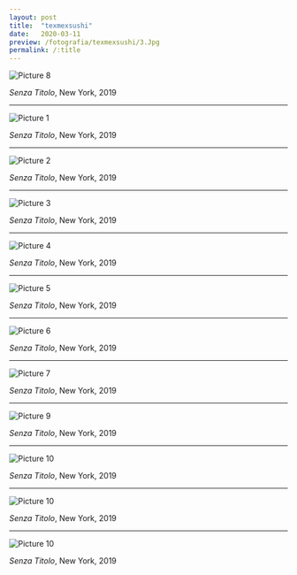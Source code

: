 ```yaml
---
layout: post
title:  "texmexsushi"
date:   2020-03-11
preview: /fotografia/texmexsushi/3.Jpg
permalink: /:title
---
```


![Picture 8](texmexsushi/8.Jpg)

_Senza Titolo_, New York, 2019

---

![Picture 1](texmexsushi/1.Jpg)

_Senza Titolo_, New York, 2019

---

![Picture 2](texmexsushi/2.Jpg)

_Senza Titolo_, New York, 2019

---

![Picture 3](texmexsushi/3.Jpg)

_Senza Titolo_, New York, 2019

---

![Picture 4](texmexsushi/4.Jpg)

_Senza Titolo_, New York, 2019

---

![Picture 5](texmexsushi/5.Jpg)

_Senza Titolo_, New York, 2019

---

![Picture 6](texmexsushi/6.Jpg)

_Senza Titolo_, New York, 2019

---

![Picture 7](texmexsushi/7.Jpg)

_Senza Titolo_, New York, 2019

---

![Picture 9](texmexsushi/9.Jpg)

_Senza Titolo_, New York, 2019

---

![Picture 10](texmexsushi/10.Jpg)

_Senza Titolo_, New York, 2019

---

![Picture 10](texmexsushi/11.Jpg)

_Senza Titolo_, New York, 2019

---

![Picture 10](texmexsushi/12.Jpg)

_Senza Titolo_, New York, 2019




